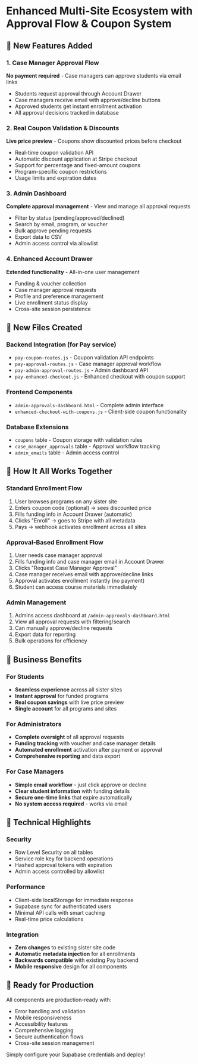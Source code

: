 # Enhanced Multi-Site Ecosystem with Approval Flow & Coupon System

## 🎯 New Features Added

### 1. Case Manager Approval Flow
**No payment required** - Case managers can approve students via email links

- Students request approval through Account Drawer
- Case managers receive email with approve/decline buttons
- Approved students get instant enrollment activation
- All approval decisions tracked in database

### 2. Real Coupon Validation & Discounts
**Live price preview** - Coupons show discounted prices before checkout

- Real-time coupon validation API
- Automatic discount application at Stripe checkout
- Support for percentage and fixed-amount coupons
- Program-specific coupon restrictions
- Usage limits and expiration dates

### 3. Admin Dashboard
**Complete approval management** - View and manage all approval requests

- Filter by status (pending/approved/declined)
- Search by email, program, or voucher
- Bulk approve pending requests
- Export data to CSV
- Admin access control via allowlist

### 4. Enhanced Account Drawer
**Extended functionality** - All-in-one user management

- Funding & voucher collection
- Case manager approval requests
- Profile and preference management
- Live enrollment status display
- Cross-site session persistence

## 📁 New Files Created

### Backend Integration (for Pay service)
- `pay-coupon-routes.js` - Coupon validation API endpoints
- `pay-approval-routes.js` - Case manager approval workflow
- `pay-admin-approval-routes.js` - Admin dashboard API
- `pay-enhanced-checkout.js` - Enhanced checkout with coupon support

### Frontend Components
- `admin-approvals-dashboard.html` - Complete admin interface
- `enhanced-checkout-with-coupons.js` - Client-side coupon functionality

### Database Extensions
- `coupons` table - Coupon storage with validation rules
- `case_manager_approvals` table - Approval workflow tracking
- `admin_emails` table - Admin access control

## 🔄 How It All Works Together

### Standard Enrollment Flow
1. User browses programs on any sister site
2. Enters coupon code (optional) → sees discounted price
3. Fills funding info in Account Drawer (automatic)
4. Clicks "Enroll" → goes to Stripe with all metadata
5. Pays → webhook activates enrollment across all sites

### Approval-Based Enrollment Flow
1. User needs case manager approval
2. Fills funding info and case manager email in Account Drawer
3. Clicks "Request Case Manager Approval"
4. Case manager receives email with approve/decline links
5. Approval activates enrollment instantly (no payment)
6. Student can access course materials immediately

### Admin Management
1. Admins access dashboard at `/admin-approvals-dashboard.html`
2. View all approval requests with filtering/search
3. Can manually approve/decline requests
4. Export data for reporting
5. Bulk operations for efficiency

## 🎯 Business Benefits

### For Students
- **Seamless experience** across all sister sites
- **Instant approval** for funded programs
- **Real coupon savings** with live price preview
- **Single account** for all programs and sites

### For Administrators  
- **Complete oversight** of all approval requests
- **Funding tracking** with voucher and case manager details
- **Automated enrollment** activation after payment or approval
- **Comprehensive reporting** and data export

### For Case Managers
- **Simple email workflow** - just click approve or decline
- **Clear student information** with funding details
- **Secure one-time links** that expire automatically
- **No system access required** - works via email

## 🔧 Technical Highlights

### Security
- Row Level Security on all tables
- Service role key for backend operations
- Hashed approval tokens with expiration
- Admin access controlled by allowlist

### Performance
- Client-side localStorage for immediate response
- Supabase sync for authenticated users
- Minimal API calls with smart caching
- Real-time price calculations

### Integration
- **Zero changes** to existing sister site code
- **Automatic metadata injection** for all enrollments
- **Backwards compatible** with existing Pay backend
- **Mobile responsive** design for all components

## 🚀 Ready for Production

All components are production-ready with:
- Error handling and validation
- Mobile responsiveness
- Accessibility features
- Comprehensive logging
- Secure authentication flows
- Cross-site session management

Simply configure your Supabase credentials and deploy!